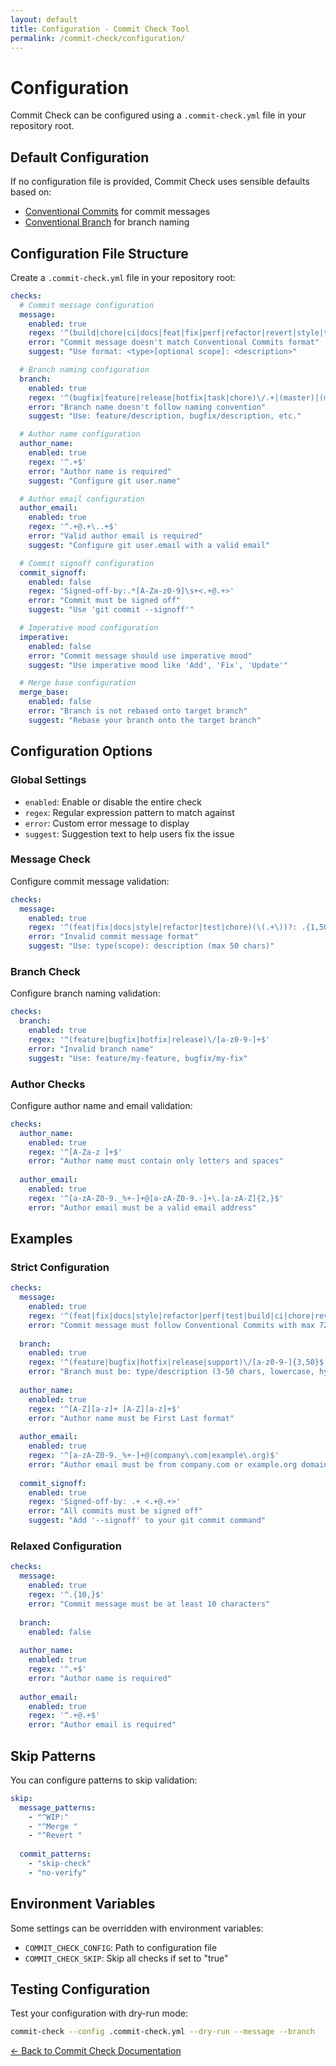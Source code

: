 ```yaml
---
layout: default
title: Configuration - Commit Check Tool
permalink: /commit-check/configuration/
---
```


# Configuration

Commit Check can be configured using a `.commit-check.yml` file in your repository root.

## Default Configuration

If no configuration file is provided, Commit Check uses sensible defaults based on:
- [Conventional Commits](https://www.conventionalcommits.org/) for commit messages
- [Conventional Branch](https://conventional-branch.github.io/) for branch naming

## Configuration File Structure

Create a `.commit-check.yml` file in your repository root:

```yaml
checks:
  # Commit message configuration
  message:
    enabled: true
    regex: '^(build|chore|ci|docs|feat|fix|perf|refactor|revert|style|test){1}(\([\w\-\.]+\))?(!)?: ([\w ])+([\s\S]*)'
    error: "Commit message doesn't match Conventional Commits format"
    suggest: "Use format: <type>[optional scope]: <description>"

  # Branch naming configuration  
  branch:
    enabled: true
    regex: '^(bugfix|feature|release|hotfix|task|chore)\/.+|(master)|(main)|(HEAD)|(PR-.+)'
    error: "Branch name doesn't follow naming convention"
    suggest: "Use: feature/description, bugfix/description, etc."

  # Author name configuration
  author_name:
    enabled: true
    regex: '^.+$'
    error: "Author name is required"
    suggest: "Configure git user.name"

  # Author email configuration
  author_email:
    enabled: true
    regex: '^.+@.+\..+$'
    error: "Valid author email is required"
    suggest: "Configure git user.email with a valid email"

  # Commit signoff configuration
  commit_signoff:
    enabled: false
    regex: 'Signed-off-by:.*[A-Za-z0-9]\s+<.+@.+>'
    error: "Commit must be signed off"
    suggest: "Use 'git commit --signoff'"

  # Imperative mood configuration
  imperative:
    enabled: false
    error: "Commit message should use imperative mood"
    suggest: "Use imperative mood like 'Add', 'Fix', 'Update'"

  # Merge base configuration
  merge_base:
    enabled: false
    error: "Branch is not rebased onto target branch"
    suggest: "Rebase your branch onto the target branch"
```

## Configuration Options

### Global Settings

- `enabled`: Enable or disable the entire check
- `regex`: Regular expression pattern to match against
- `error`: Custom error message to display
- `suggest`: Suggestion text to help users fix the issue

### Message Check

Configure commit message validation:

```yaml
checks:
  message:
    enabled: true
    regex: '^(feat|fix|docs|style|refactor|test|chore)(\(.+\))?: .{1,50}'
    error: "Invalid commit message format"
    suggest: "Use: type(scope): description (max 50 chars)"
```

### Branch Check

Configure branch naming validation:

```yaml
checks:
  branch:
    enabled: true
    regex: '^(feature|bugfix|hotfix|release)\/[a-z0-9-]+$'
    error: "Invalid branch name"
    suggest: "Use: feature/my-feature, bugfix/my-fix"
```

### Author Checks

Configure author name and email validation:

```yaml
checks:
  author_name:
    enabled: true
    regex: '^[A-Za-z ]+$'
    error: "Author name must contain only letters and spaces"
    
  author_email:
    enabled: true
    regex: '^[a-zA-Z0-9._%+-]+@[a-zA-Z0-9.-]+\.[a-zA-Z]{2,}$'
    error: "Author email must be a valid email address"
```

## Examples

### Strict Configuration

```yaml
checks:
  message:
    enabled: true
    regex: '^(feat|fix|docs|style|refactor|perf|test|build|ci|chore|revert)(\(.+\))?: .{1,72}$'
    error: "Commit message must follow Conventional Commits with max 72 chars"
    
  branch:
    enabled: true
    regex: '^(feature|bugfix|hotfix|release|support)\/[a-z0-9-]{3,50}$'
    error: "Branch must be: type/description (3-50 chars, lowercase, hyphens)"
    
  author_name:
    enabled: true
    regex: '^[A-Z][a-z]+ [A-Z][a-z]+$'
    error: "Author name must be First Last format"
    
  author_email:
    enabled: true
    regex: '^[a-zA-Z0-9._%+-]+@(company\.com|example\.org)$'
    error: "Author email must be from company.com or example.org domain"
    
  commit_signoff:
    enabled: true
    regex: 'Signed-off-by: .+ <.+@.+>'
    error: "All commits must be signed off"
    suggest: "Add '--signoff' to your git commit command"
```

### Relaxed Configuration

```yaml
checks:
  message:
    enabled: true
    regex: '^.{10,}$'
    error: "Commit message must be at least 10 characters"
    
  branch:
    enabled: false
    
  author_name:
    enabled: true
    regex: '^.+$'
    error: "Author name is required"
    
  author_email:
    enabled: true
    regex: '^.+@.+$'
    error: "Author email is required"
```

## Skip Patterns

You can configure patterns to skip validation:

```yaml
skip:
  message_patterns:
    - "^WIP:"
    - "^Merge "
    - "^Revert "
  
  commit_patterns:
    - "skip-check"
    - "no-verify"
```

## Environment Variables

Some settings can be overridden with environment variables:

- `COMMIT_CHECK_CONFIG`: Path to configuration file
- `COMMIT_CHECK_SKIP`: Skip all checks if set to "true"

## Testing Configuration

Test your configuration with dry-run mode:

```bash
commit-check --config .commit-check.yml --dry-run --message --branch
```

[← Back to Commit Check Documentation](../)